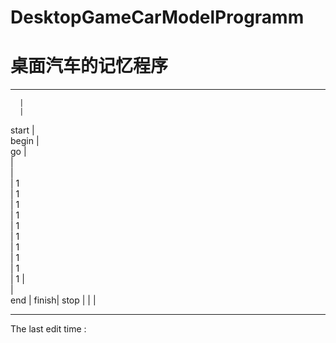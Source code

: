 # DesktopGameCarModelProgramm
# 桌面汽车的记忆程序
___________________________________________________________________
      |
      |                
start |               
begin |              
 go   |             
      |        
      |        
      |        1          
      |        1          
      |        1         
      |        1              
      |        1      
      |        1     
      |        1    
      |        1   
      |        1  
      |        1 
      |        
      |        
end   |
finish|
stop  | 
      |
      |
___________________________________________________________
The last edit time : 
